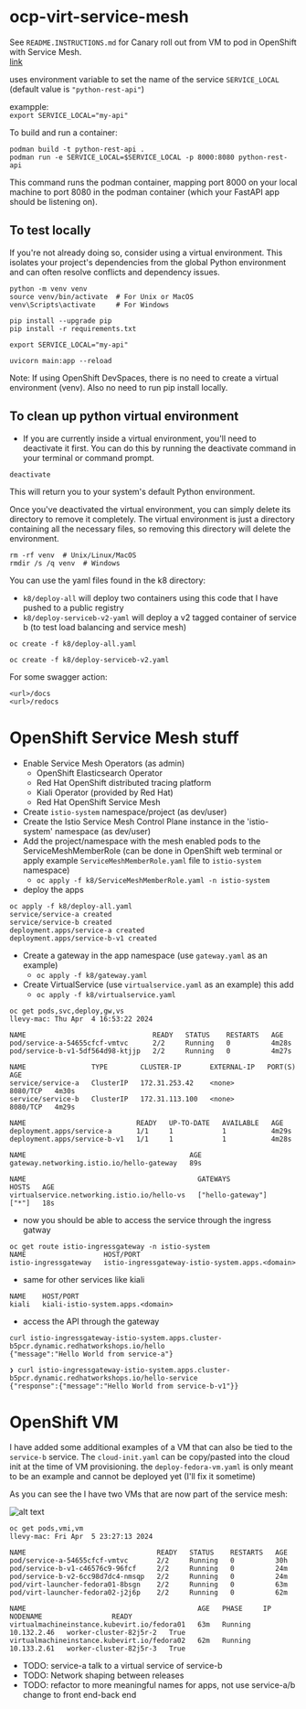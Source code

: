 # ocp-virt-service-mesh

See `README.INSTRUCTIONS.md` for Canary roll out from VM to pod in OpenShift with Service Mesh.   
[link](./README.INSTRUCTIONS.md)

uses environment variable to set the name of the service
`SERVICE_LOCAL` (default value is `"python-rest-api"`)   

exampple:   
`export SERVICE_LOCAL="my-api"`   

To build and run a container:  

```
podman build -t python-rest-api .
podman run -e SERVICE_LOCAL=$SERVICE_LOCAL -p 8000:8080 python-rest-api
```

This command runs the podman container, mapping port 8000 on your local machine to port 8080 in the podman container (which your FastAPI app should be listening on).  
  
## To test locally

If you're not already doing so, consider using a virtual environment. This isolates your project's dependencies from the global Python environment and can often resolve conflicts and dependency issues.  
  
```
python -m venv venv
source venv/bin/activate  # For Unix or MacOS
venv\Scripts\activate     # For Windows

pip install --upgrade pip
pip install -r requirements.txt

export SERVICE_LOCAL="my-api"

uvicorn main:app --reload
```

Note: If using OpenShift DevSpaces, there is no need to create a virtual environment (venv). Also no need to run pip install locally.

## To clean up python virtual environment
- If you are currently inside a virtual environment, you'll need to deactivate it first. You can do this by running the deactivate command in your terminal or command prompt.  

```
deactivate
```

This will return you to your system's default Python environment.  
  
Once you've deactivated the virtual environment, you can simply delete its directory to remove it completely. The virtual environment is just a directory containing all the necessary files, so removing this directory will delete the environment.

```
rm -rf venv  # Unix/Linux/MacOS
rmdir /s /q venv  # Windows
```

You can use the yaml files found in the k8 directory:
- `k8/deploy-all` will deploy two containers using this code that I have pushed to a public registry
- `k8/deploy-serviceb-v2-yaml` will deploy a v2 tagged container of service b (to test load balancing and service mesh)  

```
oc create -f k8/deploy-all.yaml

oc create -f k8/deploy-serviceb-v2.yaml
```


For some swagger action:

```
<url>/docs
<url>/redocs
```
# OpenShift Service Mesh stuff
- Enable Service Mesh Operators (as admin)
  - OpenShift Elasticsearch Operator
  - Red Hat OpenShift distributed tracing platform
  - Kiali Operator (provided by Red Hat)
  - Red Hat OpenShift Service Mesh
- Create `istio-system` namespace/project (as dev/user)
- Create the Istio Service Mesh Control Plane instance in the 'istio-system' namespace (as dev/user)
- Add the project/namespace with the mesh enabled pods to the ServiceMeshMemberRole (can be done in OpenShift web terminal or apply example `ServiceMeshMemberRole.yaml` file to `istio-system` namespace)
    - `oc apply -f k8/ServiceMeshMemberRole.yaml -n istio-system`
- deploy the apps
```
oc apply -f k8/deploy-all.yaml                           
service/service-a created
service/service-b created
deployment.apps/service-a created
deployment.apps/service-b-v1 created
```
- Create a gateway in the app namespace (use `gateway.yaml` as an example)
  - `oc apply -f k8/gateway.yaml`
- Create VirtualService (use `virtualservice.yaml` as an example) this add
  - `oc apply -f k8/virtualservice.yaml`
```
oc get pods,svc,deploy,gw,vs                                                                           llevy-mac: Thu Apr  4 16:53:22 2024

NAME                               READY   STATUS    RESTARTS   AGE
pod/service-a-54655cfcf-vmtvc      2/2     Running   0          4m28s
pod/service-b-v1-5df564d98-ktjjp   2/2     Running   0          4m27s

NAME                TYPE        CLUSTER-IP       EXTERNAL-IP   PORT(S)    AGE
service/service-a   ClusterIP   172.31.253.42    <none>        8080/TCP   4m30s
service/service-b   ClusterIP   172.31.113.100   <none>        8080/TCP   4m29s

NAME                           READY   UP-TO-DATE   AVAILABLE   AGE
deployment.apps/service-a      1/1     1            1           4m29s
deployment.apps/service-b-v1   1/1     1            1           4m28s

NAME                                        AGE
gateway.networking.istio.io/hello-gateway   89s

NAME                                          GATEWAYS            HOSTS   AGE
virtualservice.networking.istio.io/hello-vs   ["hello-gateway"]   ["*"]   18s
```

- now you should be able to access the service through the ingress gatway

```
oc get route istio-ingressgateway -n istio-system                    
NAME                   HOST/PORT                 
istio-ingressgateway   istio-ingressgateway-istio-system.apps.<domain>  
```

- same for other services like kiali


```
NAME    HOST/PORT                        
kiali   kiali-istio-system.apps.<domain> 
```

- access the API through the gateway

```
curl istio-ingressgateway-istio-system.apps.cluster-b5pcr.dynamic.redhatworkshops.io/hello
{"message":"Hello World from service-a"}

❯ curl istio-ingressgateway-istio-system.apps.cluster-b5pcr.dynamic.redhatworkshops.io/hello-service
{"response":{"message":"Hello World from service-b-v1"}}
```
# OpenShift VM
I have added some additional examples of a VM that can also be tied to the `service-b` service. 
The `cloud-init.yaml` can be copy/pasted into the cloud init at the time of VM provisioning. 
the `deploy-fedora-vm.yaml` is only meant to be an example and cannot be deployed yet (I'll fix it sometime)

As you can see the I have two VMs that are now part of the service mesh:

![alt text](img/kiali.png)

```
oc get pods,vmi,vm                                                                                                                                                                 llevy-mac: Fri Apr  5 23:27:13 2024

NAME                                READY   STATUS    RESTARTS   AGE
pod/service-a-54655cfcf-vmtvc       2/2     Running   0          30h
pod/service-b-v1-c46576c9-96fcf     2/2     Running   0          24m
pod/service-b-v2-6cc98d7dc4-nmsqp   2/2     Running   0          24m
pod/virt-launcher-fedora01-8bsgn    2/2     Running   0          63m
pod/virt-launcher-fedora02-j2j6p    2/2     Running   0          62m

NAME                                          AGE   PHASE     IP            NODENAME                 READY
virtualmachineinstance.kubevirt.io/fedora01   63m   Running   10.132.2.46   worker-cluster-82j5r-2   True
virtualmachineinstance.kubevirt.io/fedora02   62m   Running   10.133.2.61   worker-cluster-82j5r-3   True
```

- TODO: service-a talk to a virtual service  of service-b
- TODO: Network shaping between releases
- TODO: refactor to more meaningful names for apps, not use service-a/b change to front end-back end
